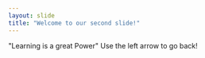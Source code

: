 ```yaml
---
layout: slide
title: "Welcome to our second slide!"
---
```

"Learning is a great Power"
Use the left arrow to go back!
